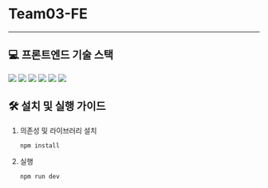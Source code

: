 # Team03-FE

---

## 💻 프론트엔드 기술 스택

<img src="https://img.shields.io/badge/Next.js-000000?style=for-the-badge&logo=next.js&logoColor=white"> <img src="https://img.shields.io/badge/React-61DAFB?style=for-the-badge&logo=react&logoColor=black"> <img src="https://img.shields.io/badge/TypeScript-3178C6?style=for-the-badge&logo=typescript&logoColor=white"> <img src="https://img.shields.io/badge/Zustand-5A31F4?style=for-the-badge&logo=zustand&logoColor=white"> <img src="https://img.shields.io/badge/TailwindCSS-06B6D4?style=for-the-badge&logo=tailwindcss&logoColor=white">
<img src="https://img.shields.io/badge/PWA-4285F4?style=for-the-badge&logo=google-chrome&logoColor=white">

## 🛠️ 설치 및 실행 가이드

1. 의존성 및 라이브러리 설치
   ```bash
   npm install
   ```
2. 실행
   ```bash
   npm run dev
   ```
